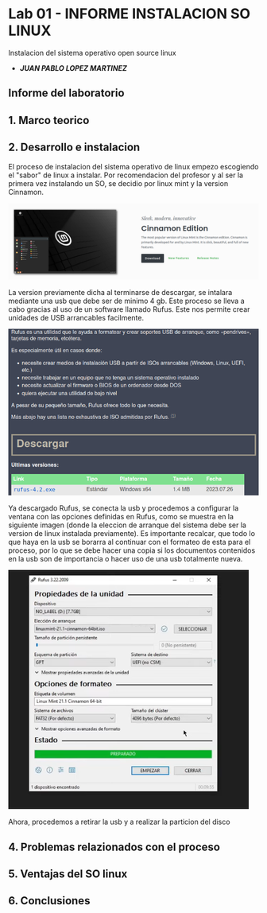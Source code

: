 # Lab 01 - INFORME INSTALACION SO LINUX

Instalacion del sistema operativo open source linux 
* _**JUAN PABLO LOPEZ MARTINEZ**_

## Informe del laboratorio 

## 1. Marco teorico
## 2. Desarrollo e instalacion
   
El proceso de instalacion del sistema operativo de linux empezo escogiendo el "sabor" de linux a instalar. Por recomendacion del profesor y al ser la primera vez instalando un SO, se decidio por linux mint y la version Cinnamon. 
   
![ejemplo1](figs/uno.png)

La version previamente dicha al terminarse de descargar, se intalara mediante una usb que debe ser de minimo 4 gb. Este proceso se lleva a cabo gracias al uso de un software llamado Rufus. Este nos permite crear unidades de USB arrancables facilmente.

![ejemplo2](figs/dos.png)

Ya descargado Rufus, se conecta la usb y procedemos a configurar la ventana con las opciones definidas en Rufus, como se muestra en la siguiente imagen (donde la eleccion de arranque del sistema debe ser la version de linux instalada previamente). Es importante recalcar, que todo lo que haya en la usb se borarra al continuar con el formateo de esta para el proceso, por lo que se debe hacer una copia si los documentos contenidos en la usb son de importancia o hacer uso de una usb totalmente nueva.

![ejemplo3](figs/tres.png)

Ahora, procedemos a retirar la usb y a realizar la particion del disco 



## 4. Problemas relazionados con el proceso
## 5. Ventajas del SO linux
## 6. Conclusiones


